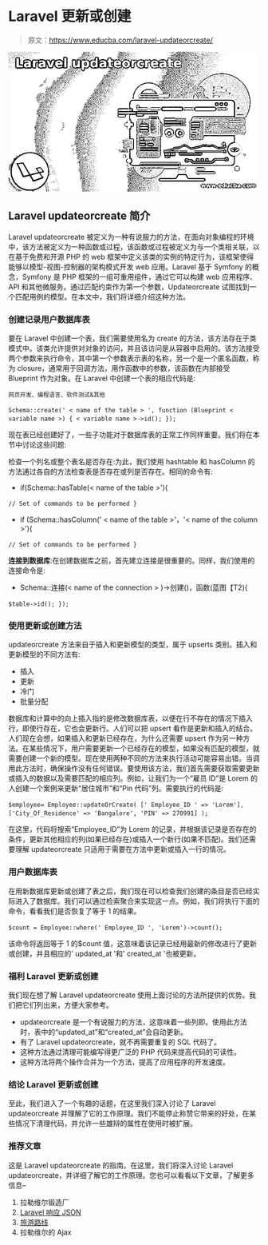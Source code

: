 # Laravel 更新或创建

> 原文：<https://www.educba.com/laravel-updateorcreate/>

![Laravel updateorcreate](img/131302f0453f949b1586a79b85762e11.png)



## Laravel updateorcreate 简介

Laravel updateorcreate 被定义为一种有说服力的方法，在面向对象编程的环境中，该方法被定义为一种函数或过程，该函数或过程被定义为与一个类相关联，以在基于免费和开源 PHP 的 web 框架中定义该类的实例的特定行为，该框架使得能够以模型-视图-控制器的架构模式开发 web 应用。Laravel 基于 Symfony 的概念，Symfony 是 PHP 框架的一组可重用组件，通过它可以构建 web 应用程序、API 和其他微服务。通过匹配约束作为第一个参数，Updateorcreate 试图找到一个匹配用例的模型。在本文中，我们将详细介绍这种方法。

### 创建记录用户数据库表

要在 Laravel 中创建一个表，我们需要使用名为 create 的方法，该方法存在于类模式中。该类允许提供对对象的访问，并且该访问是从容器中启用的。该方法接受两个参数来执行命令，其中第一个参数表示表的名称，另一个是一个匿名函数，称为 closure，通常用于回调方法，用作函数中的参数，该函数在内部接受 Blueprint 作为对象。在 Laravel 中创建一个表的相应代码是:

<small>网页开发、编程语言、软件测试&其他</small>

`Schema::create(' < name of the table > ', function (Blueprint < variable name >) {
< variable name >->id();
});`

现在表已经创建好了，一些子功能对于数据库表的正常工作同样重要。我们将在本节中讨论这些问题:

检查一个列名或整个表名是否存在:为此，我们使用 hashtable 和 hasColumn 的方法通过各自的方法检查表是否存在或列是否存在。相同的命令有:

*   if(Schema::hasTable(< name of the table >'){

`// Set of commands to be performed
}`

*   if (Schema::hasColumn(' < name of the table >'，'< name of the column >'){

`// Set of commands to be performed
}`

**连接到数据库**:在创建数据库之前，首先建立连接是很重要的。同样，我们使用的连接命令是:

*   Schema::连接(< name of the connection > )->创建(<name of="" the="" table="">)，函数(蓝图【T2){</name>

`$table->id();
});`

### 使用更新或创建方法

updateorcreate 方法来自于插入和更新模型的类型，属于 upserts 类别。插入和更新模型的不同方法有:

*   插入
*   更新
*   冷门
*   批量分配

数据库和计算中的向上插入指的是修改数据库表，以便在行不存在的情况下插入行，即使行存在，它也会更新行。人们可以把 upsert 看作是更新和插入的结合。人们现在会想，如果插入和更新已经存在，为什么还需要 upsert 作为另一种方法。在某些情况下，用户需要更新一个已经存在的模型，如果没有匹配的模型，就需要创建一个新的模型。现在使用两种不同的方法来执行活动可能容易出错。当调用此方法时，确保操作没有任何错误。要使用该方法，我们首先需要获取需要更新或插入的数据以及需要匹配的相应列。例如，让我们为一个“雇员 ID”是 Lorem 的人创建一个案例来更新“居住城市”和“Pin 代码”列。需要执行的代码是:

`$employee= Employee::updateOrCreate(
[' Employee_ID ' => 'Lorem'],
['City_Of_Residence' => 'Bangalore', 'PIN' => 270991] );`

在这里，代码将搜索“Employee_ID”为 Lorem 的记录，并根据该记录是否存在的条件，更新其他相应的列(如果已经存在)或插入一个新行(如果不匹配)。我们还需要理解 updateorcreate 只适用于需要在方法中更新或插入一行的情况。

### 用户数据库表

在用新数据库更新或创建了表之后，我们现在可以检查我们创建的条目是否已经实际进入了数据库。我们可以通过检索聚合来实现这一点。例如，我们将执行下面的命令，看看我们是否恢复了等于 1 的结果。

`$count = Employee::where(' Employee_ID ', 'Lorem')->count();`

该命令将返回等于 1 的$count 值，这意味着该记录已经用最新的修改进行了更新或创建，并且相应的' updated_at '和' created_at '也被更新。

### 福利 Laravel 更新或创建

我们现在想了解 Laravel updateorcreate 使用上面讨论的方法所提供的优势。我们把它们列出来，方便大家参考。

*   updateorcreate 是一个有说服力的方法，这意味着一些列即。使用此方法时，表中的“updated_at”和“created_at”会自动更新。
*   有了 Laravel updateorcreate，就不再需要重复的 SQL 代码了。
*   这种方法通过清理可能编写得更广泛的 PHP 代码来提高代码的可读性。
*   这种方法将两个操作合并为一个方法，提高了应用程序的开发速度。

### 结论 Laravel 更新或创建

至此，我们进入了一个有趣的话题，在这里我们深入讨论了 Laravel updateorcreate 并理解了它的工作原理。我们不能停止称赞它带来的好处，在某些情况下清理代码，并允许一些雄辩的属性在使用时被扩展。

### 推荐文章

这是 Laravel updateorcreate 的指南。在这里，我们将深入讨论 Laravel updateorcreate，并详细了解它的工作原理。您也可以看看以下文章，了解更多信息–

1.  拉勒维尔锻造厂
2.  [Laravel 响应 JSON](https://www.educba.com/laravel-response-json/)
3.  [旅游路线](https://www.educba.com/laravel-route/)
4.  拉勒维尔的 Ajax





